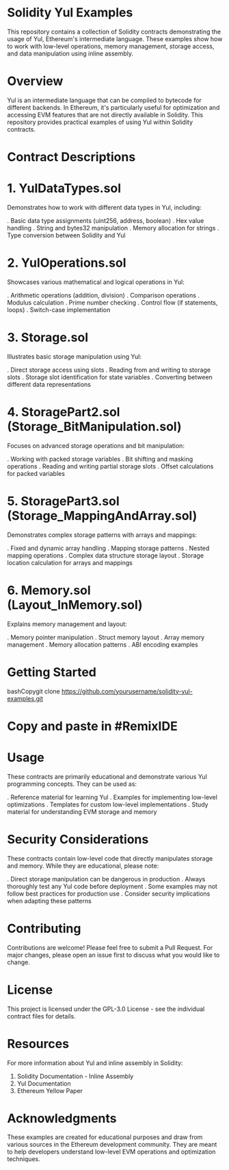 # Solidity Yul Examples
This repository contains a collection of Solidity contracts demonstrating the usage of Yul, Ethereum's intermediate language. These examples show how to work with low-level operations, memory management, storage access, and data manipulation using inline assembly.

# Overview
Yul is an intermediate language that can be compiled to bytecode for different backends. In Ethereum, it's particularly useful for optimization and accessing EVM features that are not directly available in Solidity. This repository provides practical examples of using Yul within Solidity contracts.

# Contract Descriptions
# 1. YulDataTypes.sol
Demonstrates how to work with different data types in Yul, including:

. Basic data type assignments (uint256, address, boolean)
. Hex value handling
. String and bytes32 manipulation
. Memory allocation for strings
. Type conversion between Solidity and Yul

# 2. YulOperations.sol
Showcases various mathematical and logical operations in Yul:

. Arithmetic operations (addition, division)
. Comparison operations
. Modulus calculation
. Prime number checking
. Control flow (if statements, loops)
. Switch-case implementation

# 3. Storage.sol
Illustrates basic storage manipulation using Yul:

. Direct storage access using slots
. Reading from and writing to storage slots
. Storage slot identification for state variables
. Converting between different data representations

# 4. StoragePart2.sol (Storage_BitManipulation.sol)
Focuses on advanced storage operations and bit manipulation:

. Working with packed storage variables
. Bit shifting and masking operations
. Reading and writing partial storage slots
. Offset calculations for packed variables

# 5. StoragePart3.sol (Storage_MappingAndArray.sol)
Demonstrates complex storage patterns with arrays and mappings:

. Fixed and dynamic array handling
. Mapping storage patterns
. Nested mapping operations
. Complex data structure storage layout
. Storage location calculation for arrays and mappings

# 6. Memory.sol (Layout_InMemory.sol)
Explains memory management and layout:

. Memory pointer manipulation
. Struct memory layout
. Array memory management
. Memory allocation patterns
. ABI encoding examples

# Getting Started
bashCopygit clone https://github.com/yourusername/solidity-yul-examples.git

# Copy and paste in #RemixIDE

# Usage
These contracts are primarily educational and demonstrate various Yul programming concepts. They can be used as:

. Reference material for learning Yul
. Examples for implementing low-level optimizations
. Templates for custom low-level implementations
. Study material for understanding EVM storage and memory

# Security Considerations
These contracts contain low-level code that directly manipulates storage and memory. While they are educational, please note:

. Direct storage manipulation can be dangerous in production
. Always thoroughly test any Yul code before deployment
. Some examples may not follow best practices for production use
. Consider security implications when adapting these patterns

# Contributing
Contributions are welcome! Please feel free to submit a Pull Request. For major changes, please open an issue first to discuss what you would like to change.

# License
This project is licensed under the GPL-3.0 License - see the individual contract files for details.

# Resources
For more information about Yul and inline assembly in Solidity:

1. Solidity Documentation - Inline Assembly
2. Yul Documentation
3. Ethereum Yellow Paper

# Acknowledgments
These examples are created for educational purposes and draw from various sources in the Ethereum development community. They are meant to help developers understand low-level EVM operations and optimization techniques.
